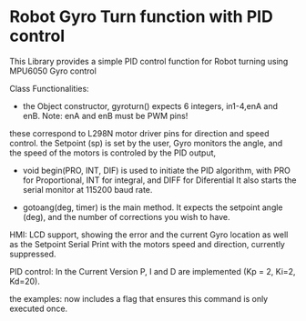 # Robot Gyro Turn function with PID control

This Library provides a simple PID control function for Robot turning 
using MPU6050 Gyro control

Class Functionalities:
- the Object constructor, gyroturn() expects 6 integers, in1-4,enA and enB.
Note: enA and enB must be PWM pins!

these correspond to L298N motor driver pins for direction and speed control.
the Setpoint (sp) is set by the user, Gyro monitors the angle, and the speed of the motors is controled by the PID output, 

- void begin(PRO, INT, DIF) is used to initiate the PID algorithm, with PRO for Proportional, INT for integral, and DIFF for Diferential
It also starts the serial monitor at 115200 baud rate.

- gotoang(deg, timer) is the main method. It expects the setpoint angle (deg), and the number of corrections you wish to have.

HMI:
LCD support, showing the error and the current Gyro location as well as the Setpoint
Serial Print with the motors speed and direction, currently suppressed.

PID control:
In the Current Version P, I and D are implemented (Kp = 2, Ki=2, Kd=20).

the examples:
now includes a flag that ensures this command is only executed once.

